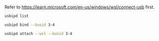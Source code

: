 Refer to https://learn.microsoft.com/en-us/windows/wsl/connect-usb first.

```bash
usbipd list
```

```bash
usbipd bind --busid 3-4
```

```bash
usbipd attach --wsl --busid 3-4
```
